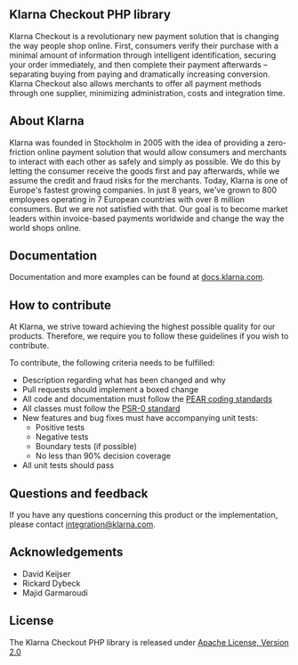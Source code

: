 ## Klarna Checkout PHP library
Klarna Checkout is a revolutionary new payment solution that is changing the way
people shop online. First, consumers verify their purchase with a minimal
amount of information through intelligent identification, securing your order
immediately, and then complete their payment afterwards – separating buying
from paying and dramatically increasing conversion. Klarna Checkout also allows
merchants to offer all payment methods through one supplier, minimizing
administration, costs and integration time.

## About Klarna
Klarna was founded in Stockholm in 2005 with the idea of providing a
zero-friction online payment solution that would allow consumers and merchants
to interact with each other as safely and simply as possible. We do this by
letting the consumer receive the goods first and pay afterwards, while we assume
the credit and fraud risks for the merchants. Today, Klarna is one of Europe's
fastest growing companies. In just 8 years, we've grown to 800 employees
operating in 7 European countries with over 8 million consumers. But we are not
satisfied with that. Our goal is to become market leaders within invoice-based
payments worldwide and change the way the world shops online.

## Documentation
Documentation and more examples can be found at
[docs.klarna.com](https://docs.klarna.com).

## How to contribute
At Klarna, we strive toward achieving the highest possible quality for our
products. Therefore, we require you to follow these guidelines if you wish
to contribute.

To contribute, the following criteria needs to be fulfilled:
* Description regarding what has been changed and why
* Pull requests should implement a boxed change
* All code and documentation must follow the
[PEAR coding standards](http://pear.php.net/manual/en/standards.php)
* All classes must follow the [PSR-0 standard](https://github.com/php-fig/fig-standards/blob/master/accepted/PSR-0.md)
* New features and bug fixes must have accompanying unit tests:
    * Positive tests
    * Negative tests
    * Boundary tests (if possible)
    * No less than 90% decision coverage
* All unit tests should pass

## Questions and feedback
If you have any questions concerning this product or the implementation,
please contact [integration@klarna.com](mailto:integration@klarna.com).

## Acknowledgements
* David Keijser
* Rickard Dybeck
* Majid Garmaroudi

## License
The Klarna Checkout PHP library is released under
[Apache License, Version 2.0](http://www.apache.org/LICENSE-2.0)
